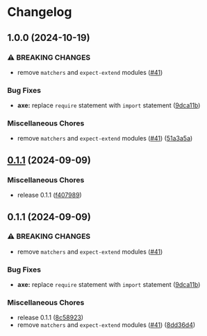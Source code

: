 # Changelog

## 1.0.0 (2024-10-19)


### ⚠ BREAKING CHANGES

* remove `matchers` and `expect-extend` modules ([#41](https://github.com/koralle/vitest-axe/issues/41))

### Bug Fixes

* **axe:** replace `require` statement with `import` statement ([9dca11b](https://github.com/koralle/vitest-axe/commit/9dca11b95be2f2aa179c3478fa9ff0fc5a29f58d))


### Miscellaneous Chores

* remove `matchers` and `expect-extend` modules ([#41](https://github.com/koralle/vitest-axe/issues/41)) ([51a3a5a](https://github.com/koralle/vitest-axe/commit/51a3a5ac7e9ed15957b0c65ecf61d6f74f0299fd))

## [0.1.1](https://github.com/koralle/vitest-axe/compare/v0.1.1...v0.1.1) (2024-09-09)


### Miscellaneous Chores

* release 0.1.1 ([f407989](https://github.com/koralle/vitest-axe/commit/f4079898a8cb718f2fdcb7e18f55b590bd593606))

## 0.1.1 (2024-09-09)


### ⚠ BREAKING CHANGES

* remove `matchers` and `expect-extend` modules ([#41](https://github.com/koralle/vitest-axe/issues/41))

### Bug Fixes

* **axe:** replace `require` statement with `import` statement ([9dca11b](https://github.com/koralle/vitest-axe/commit/9dca11b95be2f2aa179c3478fa9ff0fc5a29f58d))


### Miscellaneous Chores

* release 0.1.1 ([8c58923](https://github.com/koralle/vitest-axe/commit/8c589233f2ecff7948fc8c67a131498cf3266a49))
* remove `matchers` and `expect-extend` modules ([#41](https://github.com/koralle/vitest-axe/issues/41)) ([8dd36d4](https://github.com/koralle/vitest-axe/commit/8dd36d4870be41abf17b3861054497ebe6a6aaf1))
